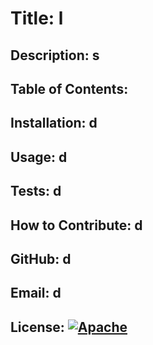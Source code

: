 
  # Title: l
  ## Description: s
  ## Table of Contents: 
  ## Installation: d
  ## Usage: d 
  ## Tests: d
  ## How to Contribute: d
  ## GitHub: d
  ## Email: d
  ## License: [![Apache](https://img.shields.io/badge/License-Apache-blue.svg)](https://opensource.org/license/Apache-2.0)
